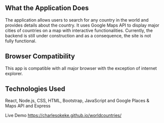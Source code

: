 ## What the Application Does

The application allows users to search for any  country in the world and provides details about the country.
It uses Google Maps API to display major cities of countries on a map with interactive functionalities. Currently,
the backend is still under construction and as a consequence, the site is not fully functional.

## Browser Compatibility

This app is compatible with all major browser with the exception of internet explorer.

## Technologies Used

React, Node.js, CSS, HTML, Bootstrap, JavaScript and Google Places & Maps API and Express

Live Demo  https://charlesokeke.github.io/worldcountries/

